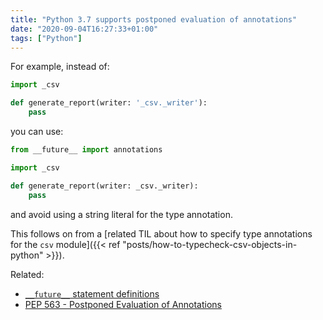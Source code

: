 ```yaml
---
title: "Python 3.7 supports postponed evaluation of annotations"
date: "2020-09-04T16:27:33+01:00"
tags: ["Python"]
---
```


For example, instead of:

```py
import _csv

def generate_report(writer: '_csv._writer'):
    pass
```

you can use:

```py
from __future__ import annotations

import _csv

def generate_report(writer: _csv._writer):
    pass
```

and avoid using a string literal for the type annotation.

This follows on from a [related TIL about how to specify type annotations for
the `csv` module]({{< ref "posts/how-to-typecheck-csv-objects-in-python" >}}).

Related:

- [`__future__` statement definitions](https://docs.python.org/3/library/__future__.html)
- [PEP 563 - Postponed Evaluation of Annotations](https://www.python.org/dev/peps/pep-0563/)
